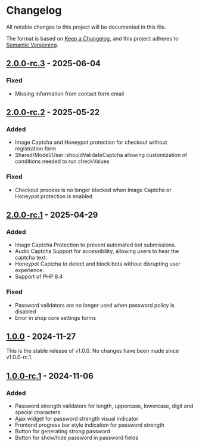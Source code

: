 # Changelog
All notable changes to this project will be documented in this file.

The format is based on [Keep a Changelog](https://keepachangelog.com/en/1.0.0/),
and this project adheres to [Semantic Versioning](https://semver.org/spec/v2.0.0.html).

## [2.0.0-rc.3] - 2025-06-04

### Fixed
- Missing information from contact form email

## [2.0.0-rc.2] - 2025-05-22

### Added
- Image Captcha and Honeypot protection for checkout without registration form
- Shared/Model/User::shouldValidateCaptcha allowing customization of conditions needed to run checkValues

### Fixed
- Checkout process is no longer blocked when Image Captcha or Honeypot protection is enabled

## [2.0.0-rc.1] - 2025-04-29

### Added
- Image Captcha Protection to prevent automated bot submissions.
- Audio Captcha Support for accessibility, allowing users to hear the captcha text.
- Honeypot Captcha to detect and block bots without disrupting user experience.
- Support of PHP 8.4

### Fixed
- Password validators are no longer used when password policy is disabled
- Error in shop core settings forms

## [1.0.0] - 2024-11-27
This is the stable release of v1.0.0. No changes have been made since v1.0.0-rc.1.

## [1.0.0-rc.1] - 2024-11-06

### Added
- Password strength validators for length, uppercase, lowercase, digit and special characters
- Ajax widget for password strength visual indicator
- Frontend progress bar style indication for password strength
- Button for generating strong password
- Button for show/hide password in password fields

[2.0.0-rc.3]: https://github.com/OXID-eSales/security-module/compare/v2.0.0-rc.2...v2.0.0-rc.3
[2.0.0-rc.2]: https://github.com/OXID-eSales/security-module/compare/v2.0.0-rc.1...v2.0.0-rc.2
[2.0.0-rc.1]: https://github.com/OXID-eSales/security-module/compare/v1.0.0...v2.0.0-rc.1
[1.0.0]: https://github.com/OXID-eSales/security-module/compare/v1.0.0-rc.1...v1.0.0
[1.0.0-rc.1]: https://github.com/OXID-eSales/security-module/releases/tag/v1.0.0-rc.1
